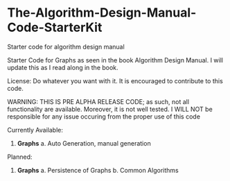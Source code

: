# The-Algorithm-Design-Manual-Code-StarterKit
Starter code for algorithm design manual

Starter Code for Graphs as seen in the book Algorithm Design Manual. I will update this as I read along in the book.

License: Do whatever you want with it.
	It is encouraged to contribute to this code.

WARNING: THIS IS PRE ALPHA RELEASE CODE; as such, not all functionality are available.
	Moreover, it is not well tested. I WILL NOT be responsible for any issue occuring from
	the proper use of this code
	
	
Currently Available:

1. <b>Graphs</b>
  a. Auto Generation, manual generation

Planned:
1. <b>Graphs</b>
  a. Persistence of Graphs
  b. Common Algorithms
